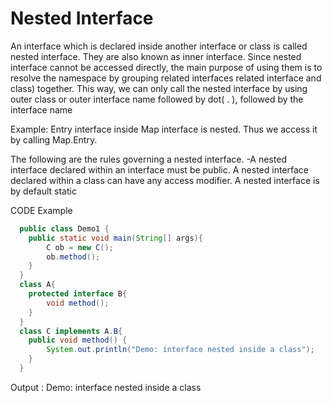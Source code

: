 # Nested Interface
An interface which is declared inside another interface or class is called nested interface. They are also known as inner interface. Since nested interface cannot be accessed directly,
the main purpose of using them is to resolve the namespace by grouping related interfaces related interface and class) together. This way, we can only call the nested interface by 
using outer class or outer interface name followed by dot( . ), followed by the interface name

Example: Entry interface inside Map interface is nested. Thus we access it by calling Map.Entry.

The following are the rules governing a nested interface.
-A nested interface declared within an interface must be public. A nested interface declared within a class can have any access modifier. A nested interface is by default static

CODE Example
```Java
  public class Demo1 {
 	public static void main(String[] args){
  		C ob = new C();
  		ob.method();
	}
  }
  class A{
  	protected interface B{
  		void method();
	}
  }
  class C implements A.B{
  	public void method() {
 		System.out.println("Demo: interface nested inside a class");
	}
  }
  ```

  Output : Demo: interface nested inside a class
